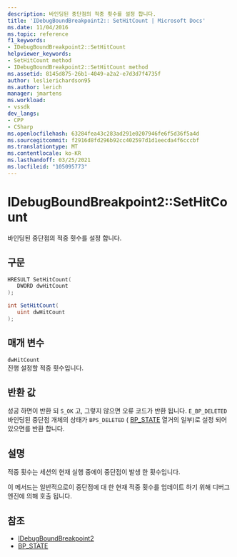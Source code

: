 ```yaml
---
description: 바인딩된 중단점의 적중 횟수를 설정 합니다.
title: 'IDebugBoundBreakpoint2:: SetHitCount | Microsoft Docs'
ms.date: 11/04/2016
ms.topic: reference
f1_keywords:
- IDebugBoundBreakpoint2::SetHitCount
helpviewer_keywords:
- SetHitCount method
- IDebugBoundBreakpoint2::SetHitCount method
ms.assetid: 8145d875-26b1-4049-a2a2-e7d3d7f4735f
author: leslierichardson95
ms.author: lerich
manager: jmartens
ms.workload:
- vssdk
dev_langs:
- CPP
- CSharp
ms.openlocfilehash: 63284fea43c283ad291e0207946fe6f5d36f5a4d
ms.sourcegitcommit: f2916d8fd296b92cc402597d1d1eecda4f6cccbf
ms.translationtype: MT
ms.contentlocale: ko-KR
ms.lasthandoff: 03/25/2021
ms.locfileid: "105095773"
---
```

# <a name="idebugboundbreakpoint2sethitcount"></a>IDebugBoundBreakpoint2::SetHitCount
바인딩된 중단점의 적중 횟수를 설정 합니다.

## <a name="syntax"></a>구문

```cpp
HRESULT SetHitCount( 
   DWORD dwHitCount
);
```

```csharp
int SetHitCount( 
   uint dwHitCount
);
```

## <a name="parameters"></a>매개 변수
`dwHitCount`\
진행 설정할 적중 횟수입니다.

## <a name="return-value"></a>반환 값
 성공 하면이 반환 되 `S_OK` 고, 그렇지 않으면 오류 코드가 반환 됩니다. `E_BP_DELETED`바인딩된 중단점 개체의 상태가 `BPS_DELETED` ( [BP_STATE](../../../extensibility/debugger/reference/bp-state.md) 열거의 일부)로 설정 되어 있으면를 반환 합니다.

## <a name="remarks"></a>설명
 적중 횟수는 세션의 현재 실행 중에이 중단점이 발생 한 횟수입니다.

 이 메서드는 일반적으로이 중단점에 대 한 현재 적중 횟수를 업데이트 하기 위해 디버그 엔진에 의해 호출 됩니다.

## <a name="see-also"></a>참조
- [IDebugBoundBreakpoint2](../../../extensibility/debugger/reference/idebugboundbreakpoint2.md)
- [BP_STATE](../../../extensibility/debugger/reference/bp-state.md)
